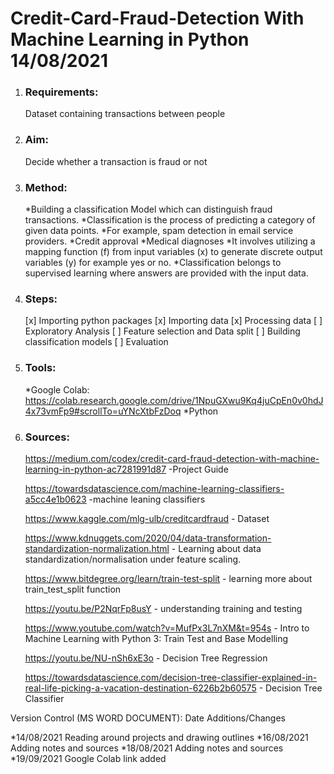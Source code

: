 # Credit-Card-Fraud-Detection With Machine Learning in Python 14/08/2021

1. ### Requirements: 
	Dataset containing transactions between people
2. ### Aim: 
	Decide whether a transaction is fraud or not
3. ### Method: 
	*Building a classification Model which can distinguish fraud transactions. 
		*Classification is the process of predicting a category of given data points. 
		*For example, spam detection in email service providers.
		*Credit approval
		*Medical diagnoses
	*It involves utilizing a mapping function (f) from input variables (x) to generate discrete output variables (y) for example yes or no.
	*Classification belongs to supervised learning where answers are provided with the input data.
4. ### Steps:
	[x] Importing python packages
	[x] Importing data
	[x] Processing data 
	[ ] Exploratory Analysis
	[ ] Feature selection and Data split
	[ ] Building classification models
	[ ] Evaluation 
5. ### Tools:
	*Google Colab: https://colab.research.google.com/drive/1NpuGXwu9Kq4juCpEn0v0hdJ4x73vmFp9#scrollTo=uYNcXtbFzDoq 
	*Python
6. ### Sources:
	
	https://medium.com/codex/credit-card-fraud-detection-with-machine-learning-in-python-ac7281991d87 -Project Guide

	https://towardsdatascience.com/machine-learning-classifiers-a5cc4e1b0623 -machine leaning classifiers 

	https://www.kaggle.com/mlg-ulb/creditcardfraud - Dataset

	https://www.kdnuggets.com/2020/04/data-transformation-standardization-normalization.html - Learning about data standardization/normalisation under feature scaling.

	https://www.bitdegree.org/learn/train-test-split - learning more about train_test_split function

	https://youtu.be/P2NqrFp8usY - understanding training and testing

	https://www.youtube.com/watch?v=MufPx3L7nXM&t=954s - Intro to Machine Learning with Python 3: Train Test and Base Modelling

	https://youtu.be/NU-nSh6xE3o - Decision Tree Regression 
	
	https://towardsdatascience.com/decision-tree-classifier-explained-in-real-life-picking-a-vacation-destination-6226b2b60575 - Decision Tree Classifier



Version Control (MS WORD DOCUMENT):
    Date	  Additions/Changes
    
*14/08/2021   	  Reading around projects and drawing outlines
*16/08/2021	  Adding notes and sources
*18/08/2021	  Adding notes and sources
*19/09/2021	  Google Colab link added
	
	






